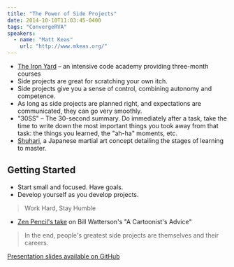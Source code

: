 ```yaml
---
title: "The Power of Side Projects"
date: 2014-10-10T11:03:45-0400
tags: "ConvergeRVA"
speakers:
  - name: "Matt Keas"
    url: "http://www.mkeas.org/"
---
```


- [The Iron Yard](http://theironyard.com/) – an intensive code academy providing three-month courses
- Side projects are great for scratching your own itch.
- Side projects give you a sense of control, combining autonomy and competence.
- As long as side projects are planned right, and expectations are communicated, they can go very smoothly.
- "30SS" – The 30-second summary. Do immediately after a task, take the time to write down the most important things you took away from that task: the things you learned, the "ah-ha" moments, etc.
- [Shuhari](https://en.m.wikipedia.org/wiki/Shuhari), a Japanese martial art concept detailing the stages of learning to master.

## Getting Started

- Start small and focused. Have goals.
- Develop yourself as you develop projects.

> Work Hard, Stay Humble

- [Zen Pencil's take](http://zenpencils.com/comic/128-bill-watterson-a-cartoonists-advice/) on Bill Watterson's "A Cartoonist's Advice"

> In the end, people's greatest side projects are themselves and their careers.

[Presentation slides available on GitHub](https://github.com/matthiasak/ThePowerOfSideProjectsPresentation)
